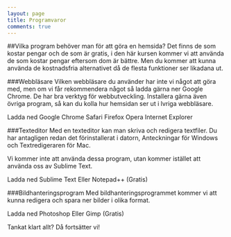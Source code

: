 ```yaml
---
layout: page
title: Programvaror
comments: true
---
```


##Vilka program behöver man för att göra en hemsida?
Det finns de som kostar pengar och de som är gratis, i den här kursen kommer vi att använda de som kostar pengar eftersom dom är bättre. Men du kommer att kunna använda de kostnadsfria alternativet då de flesta funktioner ser likadana ut.  


###Webbläsare
Vilken webbläsare du använder har inte vi något att göra med, men om vi får rekommendera något så ladda gärna ner Google Chrome. De har bra verktyg för webbutveckling. Installera gärna även övriga program, så kan du kolla hur hemsidan ser ut i lvriga webbläsare.

<a class="btn btn-primary download">Ladda ned Google Chrome</a>
<a class="btn btn-secondary download">Safari</a>
<a class="btn btn-secondary download">Firefox</a>
<a class="btn btn-secondary download">Opera</a>
<a class="btn btn-secondary download">Internet Explorer</a> 


###Texteditor
Med en texteditor kan man skriva och redigera textfiler. Du har antagligen redan det förinstallerat i datorn, Anteckningar för Windows och Textredigeraren för Mac.  

Vi kommer inte att använda dessa program, utan kommer istället att använda oss av Sublime Text.  

<a class="btn btn-primary download">Ladda ned Sublime Text</a> <a class="btn btn-secondary download">Eller Notepad++ (Gratis)</a>


###Bildhanteringsprogram
Med bildhanteringsprogrammet kommer vi att kunna redigera och spara ner bilder i olika format.  

<a class="btn btn-primary download">Ladda ned Photoshop</a> <a class="btn btn-secondary download">Eller Gimp (Gratis)</a>  

<a class="btn btn-next">Tankat klart allt? Då fortsätter vi!</a>
